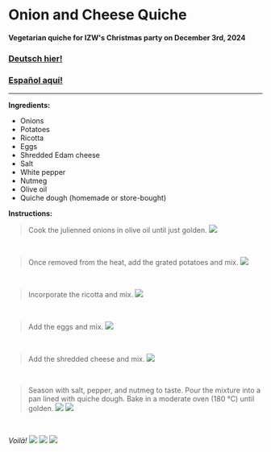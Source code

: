 # Onion and Cheese Quiche

#### Vegetarian quiche for IZW's Christmas party on December 3rd, 2024

### [Deutsch hier!]()

### [Español aquí!]()

---
**Ingredients:**
- Onions
- Potatoes
- Ricotta
- Eggs
- Shredded Edam cheese
- Salt
- White pepper
- Nutmeg
- Olive oil
- Quiche dough (homemade or store-bought)

**Instructions:**

>Cook the julienned onions in olive oil until just golden.
![](https://github.com/diegomics/izw_xmas24/blob/main/pics/IMG_4918.jpeg)

<br/>

>Once removed from the heat, add the grated potatoes and mix.
![](https://github.com/diegomics/izw_xmas24/blob/main/pics/IMG_4919.jpeg)

<br/>

>Incorporate the ricotta and mix.
![](https://github.com/diegomics/izw_xmas24/blob/main/pics/IMG_4920.jpeg)

<br/>

>Add the eggs and mix.
![](https://github.com/diegomics/izw_xmas24/blob/main/pics/IMG_4921.jpeg)

<br/>

>Add the shredded cheese and mix.
![](https://github.com/diegomics/izw_xmas24/blob/main/pics/IMG_4922.jpeg)

<br/>

>Season with salt, pepper, and nutmeg to taste. Pour the mixture into a pan lined with quiche dough. Bake in a moderate oven (180 °C) until golden.
![](https://github.com/diegomics/izw_xmas24/blob/main/pics/IMG_4924.jpeg)
![](https://github.com/diegomics/izw_xmas24/blob/main/pics/IMG_4923.jpeg)

<br/>

*Voilà!*
![](https://github.com/diegomics/izw_xmas24/blob/main/pics/IMG_4926.jpeg)
![](https://github.com/diegomics/izw_xmas24/blob/main/pics/IMG_4925.jpeg)
![](pics/IMG_4926.jpeg)
<br/>
